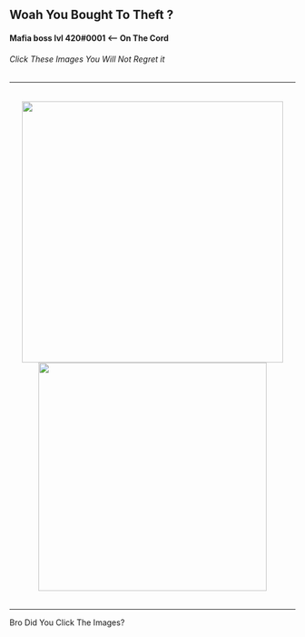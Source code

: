 ## Woah You Bought To Theft ?

#### Mafia boss lvl 420#0001 <-- On The Cord


###### Click These Images You Will Not Regret it
---
######
<div align="center">
    <a href="https://youtu.be/6n3pFFPSlW4">
        <img src="https://github-readme-stats.vercel.app/api?username=Mafia-boss-lvl-420&show_icons=true&theme=vision-friendly-dark"width="460"/>
  </a>
    <a href="https://youtu.be/dQw4w9WgXcQ">
        <img src="https://github-readme-stats.vercel.app/api/top-langs/?username=Mafia-boss-lvl-420&theme=vision-friendly-dark&layout=compact"width="402">
  </a>
</div>


######
---
Bro Did You Click The Images?
